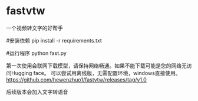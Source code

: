 # fastvtw
一个视频转文字的好帮手

#安装依赖
pip install -r requirements.txt

#运行程序
python fast.py

第一次使用会联网下载模型，请保持网络畅通。如果不能下载可能是您的网络无访问Hugging face。
可以尝试用离线版，无需配置环境，windows直接使用。https://github.com/hewenzhuo1/fastvtw/releases/tag/v1.0

后续版本会加入文字转语音
